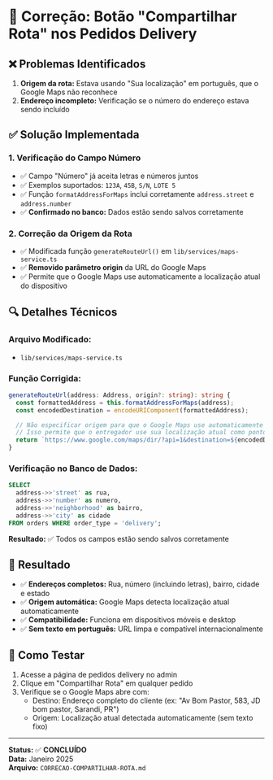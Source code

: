 # 🔧 Correção: Botão "Compartilhar Rota" nos Pedidos Delivery

## ❌ Problemas Identificados

1. **Origem da rota:** Estava usando "Sua localização" em português, que o Google Maps não reconhece
2. **Endereço incompleto:** Verificação se o número do endereço estava sendo incluído

## ✅ Solução Implementada

### **1. Verificação do Campo Número**

- ✅ Campo "Número" já aceita letras e números juntos
- ✅ Exemplos suportados: `123A`, `45B`, `S/N`, `LOTE 5`
- ✅ Função `formatAddressForMaps` inclui corretamente `address.street` e `address.number`
- ✅ **Confirmado no banco:** Dados estão sendo salvos corretamente

### **2. Correção da Origem da Rota**

- ✅ Modificada função `generateRouteUrl()` em `lib/services/maps-service.ts`
- ✅ **Removido parâmetro origin** da URL do Google Maps
- ✅ Permite que o Google Maps use automaticamente a localização atual do dispositivo

## 🔍 Detalhes Técnicos

### **Arquivo Modificado:**
- `lib/services/maps-service.ts`

### **Função Corrigida:**
```typescript
generateRouteUrl(address: Address, origin?: string): string {
  const formattedAddress = this.formatAddressForMaps(address);
  const encodedDestination = encodeURIComponent(formattedAddress);

  // Não especificar origem para que o Google Maps use automaticamente a localização atual
  // Isso permite que o entregador use sua localização atual como ponto de partida
  return `https://www.google.com/maps/dir/?api=1&destination=${encodedDestination}&travelmode=driving`;
}
```

### **Verificação no Banco de Dados:**
```sql
SELECT 
  address->>'street' as rua,
  address->>'number' as numero,
  address->>'neighborhood' as bairro,
  address->>'city' as cidade
FROM orders WHERE order_type = 'delivery';
```

**Resultado:** ✅ Todos os campos estão sendo salvos corretamente

## 🎯 Resultado

- ✅ **Endereços completos:** Rua, número (incluindo letras), bairro, cidade e estado
- ✅ **Origem automática:** Google Maps detecta localização atual automaticamente
- ✅ **Compatibilidade:** Funciona em dispositivos móveis e desktop
- ✅ **Sem texto em português:** URL limpa e compatível internacionalmente

## 📱 Como Testar

1. Acesse a página de pedidos delivery no admin
2. Clique em "Compartilhar Rota" em qualquer pedido
3. Verifique se o Google Maps abre com:
   - Destino: Endereço completo do cliente (ex: "Av Bom Pastor, 583, JD bom pastor, Sarandi, PR")
   - Origem: Localização atual detectada automaticamente (sem texto fixo)

---

**Status:** ✅ **CONCLUÍDO**  
**Data:** Janeiro 2025  
**Arquivo:** `CORRECAO-COMPARTILHAR-ROTA.md`